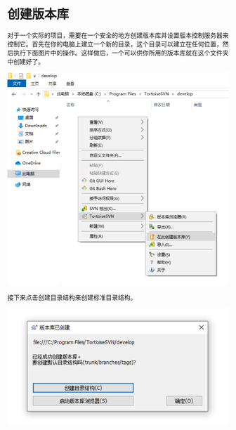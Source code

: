 # 创建版本库

对于一个实际的项目，需要在一个安全的地方创建版本库并设置版本控制服务器来控制它。首先在你的电脑上建立一个新的目录，这个目录可以建立在任何位置，然后执行下面图片中的操作。这样做后，一个可以供你所用的版本库就在这个文件夹中创建好了。

![创建版本库](./创建版本库-1.png)

接下来点击创建目录结构来创建标准目录结构。

![创建版本库](./创建版本库-2.png)

